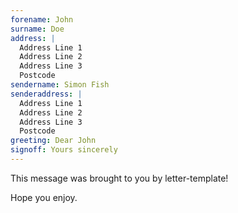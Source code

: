 ```yaml
---
forename: John
surname: Doe
address: |
  Address Line 1   
  Address Line 2   
  Address Line 3   
  Postcode
sendername: Simon Fish
senderaddress: |
  Address Line 1   
  Address Line 2   
  Address Line 3   
  Postcode
greeting: Dear John
signoff: Yours sincerely
---
```


This message was brought to you by letter-template!

Hope you enjoy.
